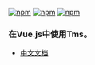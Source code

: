 [![npm](https://img.shields.io/npm/v/@fmfe/vue-tms.svg)](https://www.npmjs.com/packages/@fmfe/vue-tms) 
[![npm](https://img.shields.io/npm/dm/@fmfe/vue-tms.svg)](https://www.npmjs.com/packages/@fmfe/vue-tms)
[![npm](https://img.shields.io/npm/dt/@fmfe/vue-tms.svg)](https://www.npmjs.com/packages/@fmfe/vue-tms)

### 在Vue.js中使用Tms。
- [中文文档](https://followmetech.github.io/tms/install.html#vue-%E4%BD%BF%E7%94%A8)
